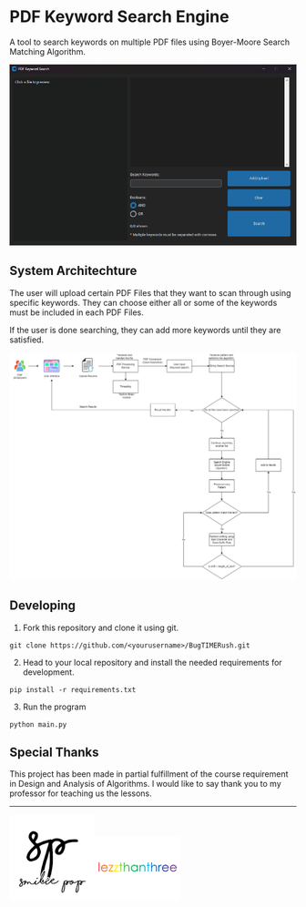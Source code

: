# PDF Keyword Search Engine

A tool to search keywords on multiple PDF files using Boyer-Moore Search Matching Algorithm.

![](./Photos/Window.png)

## System Architechture
The user will upload certain PDF Files that they want to scan through using specific keywords. They can choose either all or some of the keywords must be included in each PDF Files.

If the user is done searching, they can add more keywords until they are satisfied. 

![](./Photos/System-Architecture.png)

## Developing
1. Fork this repository and clone it using git.
```
git clone https://github.com/<yourusername>/BugTIMERush.git
```
2. Head to your local repository and install the needed requirements for development.
```
pip install -r requirements.txt
```
3. Run the program
```
python main.py
```

## Special Thanks
This project has been made in partial fulfillment of the course requirement in Design and Analysis of Algorithms. I would like to say thank you to my professor for teaching us the lessons.

---
[<img src="./Photos/sp.png" alt="smilie pop" width="150"/>](https://www.youtube.com/c/SmiliePop)[<img src="./Photos/lezzthanthree.png" alt="lezzthanthree" width="150"/>](https://reddit.com/user/lezzthanthree)
